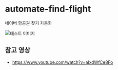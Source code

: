 # automate-find-flight
네이버 항공권 찾기 자동화

![테스트 이미지](img/pc.gif)

## 참고 영상
- https://www.youtube.com/watch?v=aIxdWfCe8Fo
